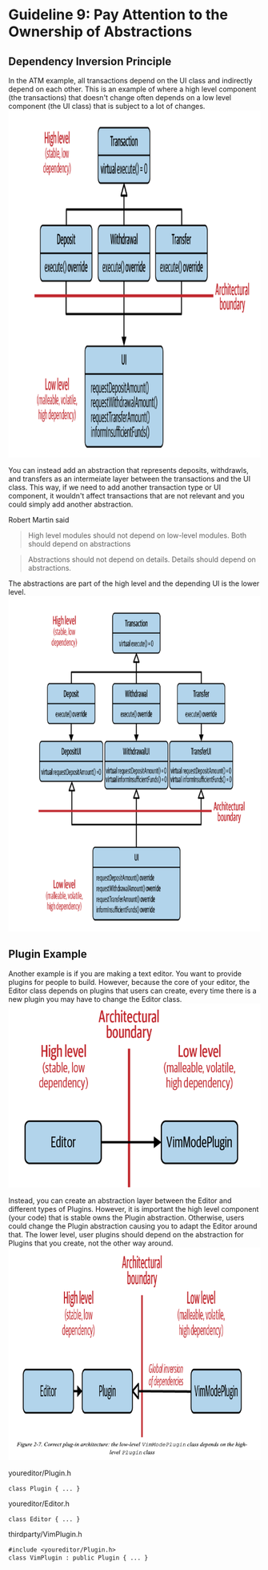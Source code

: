# Guideline 9: Pay Attention to the Ownership of Abstractions

## Dependency Inversion Principle
 
In the ATM example, all transactions depend on the UI class and indirectly depend on each other. This is an example of where a high level component (the transactions) that doesn't change often depends on a low level component (the UI class) that is subject to a lot of changes.
![alt text](atm_example.png)

You can instead add an abstraction that represents deposits, withdrawls, and transfers as an intermeiate layer between the transactions and the UI class. This way, if we need to add another transaction type or UI component, it wouldn't affect transactions that are not relevant and you could simply add another abstraction. 

Robert Martin said
> High level modules should not depend on low-level modules. Both should depend on abstractions

> Abstractions should not depend on details. Details should depend on abstractions. 

The abstractions are part of the high level and the depending UI is the lower level. 
![alt text](atm_example_improved.png)

## Plugin Example
Another example is if you are making a text editor. You want to provide plugins for people to build. However, because the core of your editor, the Editor class depends on plugins that users can create, every time there is a new plugin you may have to change the Editor class. 
![alt text](plugin_example.png)

Instead, you can create an abstraction layer between the Editor and different types of Plugins. However, it is important the high level component (your code) that is stable owns the Plugin abstraction. Otherwise, users could change the Plugin abstraction causing you to adapt the Editor around that. The lower level, user plugins should depend on the abstraction for Plugins that you create, not the other way around. 
![alt text](plugin_example_improved.png)

youreditor/Plugin.h
```
class Plugin { ... }
```
youreditor/Editor.h
```
class Editor { ... }
```
thirdparty/VimPlugin.h
```
#include <youreditor/Plugin.h>
class VimPlugin : public Plugin { ... }
```